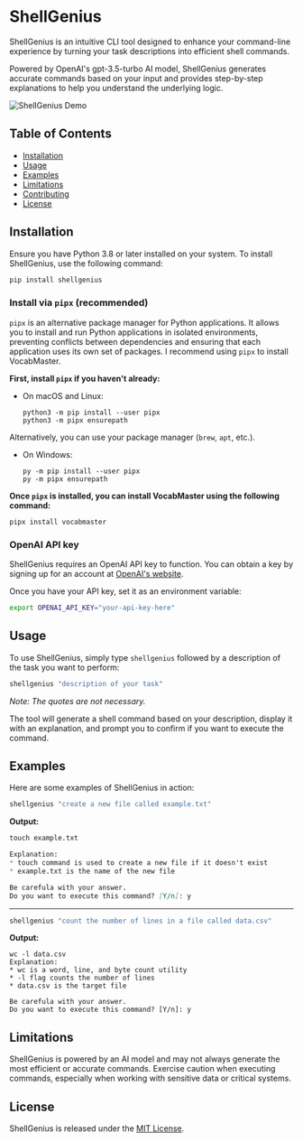 # ShellGenius

ShellGenius is an intuitive CLI tool designed to enhance your command-line experience by turning your task descriptions into efficient shell commands.

Powered by OpenAI's gpt-3.5-turbo AI model, ShellGenius generates accurate commands based on your input and provides step-by-step explanations to help you understand the underlying logic.

![ShellGenius Demo](demo.gif)

## Table of Contents

* [Installation](#installation)
* [Usage](#usage)
* [Examples](#examples)
* [Limitations](#limitations)
* [Contributing](#contributing)
* [License](#license)

## Installation

Ensure you have Python 3.8 or later installed on your system. To install ShellGenius, use the following command:

```bash
pip install shellgenius
```

### Install via `pipx` (recommended)

`pipx` is an alternative package manager for Python applications. It allows you to install and run Python applications in isolated environments, preventing conflicts between dependencies and ensuring that each application uses its own set of packages. I recommend using `pipx` to install VocabMaster.

**First, install `pipx` if you haven't already:**

* On macOS and Linux:

  ```
  python3 -m pip install --user pipx
  python3 -m pipx ensurepath
  ```

Alternatively, you can use your package manager (`brew`, `apt`, etc.).

* On Windows:

  ```
  py -m pip install --user pipx
  py -m pipx ensurepath
  ```

**Once `pipx` is installed, you can install VocabMaster using the following command:**

```
pipx install vocabmaster
```

### OpenAI API key

ShellGenius requires an OpenAI API key to function. You can obtain a key by signing up for an account at [OpenAI's website](https://platform.openai.com/account/api-keys).

Once you have your API key, set it as an environment variable:

```bash
export OPENAI_API_KEY="your-api-key-here"
```

## Usage

To use ShellGenius, simply type `shellgenius` followed by a description of the task you want to perform:

```bash
shellgenius "description of your task"
```

*Note: The quotes are not necessary.*

The tool will generate a shell command based on your description, display it with an explanation, and prompt you to confirm if you want to execute the command.

## Examples

Here are some examples of ShellGenius in action:

```bash
shellgenius "create a new file called example.txt"
```

**Output:**

```markdown
touch example.txt

Explanation:
* touch command is used to create a new file if it doesn't exist
* example.txt is the name of the new file

Be carefula with your answer.
Do you want to execute this command? [Y/n]: y
```
___

```bash
shellgenius "count the number of lines in a file called data.csv"
```

**Output:**

```
wc -l data.csv
Explanation:
* wc is a word, line, and byte count utility
* -l flag counts the number of lines
* data.csv is the target file

Be carefula with your answer.
Do you want to execute this command? [Y/n]: y
```

## Limitations

ShellGenius is powered by an AI model and may not always generate the most efficient or accurate commands. Exercise caution when executing commands, especially when working with sensitive data or critical systems.

## License

ShellGenius is released under the [MIT License](LICENSE).
